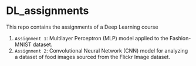 # DL_assignments
This repo contains the assignments of a Deep Learning course 
1. ``Assignment 1``: Multilayer Perceptron (MLP) model applied to the Fashion-MNIST dataset.
2. ``Assignment 2``: Convolutional Neural Network (CNN) model for analyzing a dataset of food images sourced from the Flickr Image dataset.
